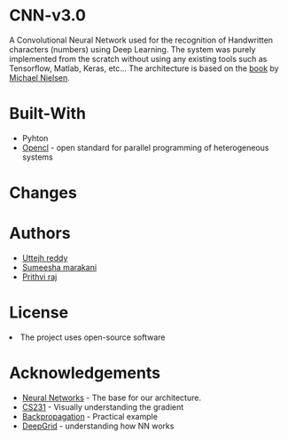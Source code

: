 # CNN-v3.0

A Convolutional Neural Network used for the recognition of Handwritten characters (numbers) using Deep Learning. The system was
purely implemented from the scratch without using any existing tools such as Tensorflow, Matlab, Keras, etc... The architecture is
based on the <a href="http://neuralnetworksanddeeplearning.com/">book</a> by <a href="http://michaelnielsen.org/">Michael Nielsen</a>.

# Built-With
<ul>
  <li>Pyhton</li>
  <li><a href="https://www.khronos.org/opencl/">Opencl</a> - open standard for parallel programming of heterogeneous systems</li>
</ul>

# Changes

# Authors
<ul>
  <li><a href="https://github.com/uttejh">Uttejh reddy</a></li>
  <li><a href="https://github.com/sumeesha">Sumeesha marakani</a></li>
  <li><a href="https://github.com/nprithviraj24">Prithvi raj</a></li>
</ul>

# License
<li>The project uses open-source software</li>

# Acknowledgements
<ul>
  <li><a href="http://neuralnetworksanddeeplearning.com/chap6.html">Neural Networks</a> - The base for our architecture.</li>
  <li><a href="http://cs231n.github.io/optimization-1/">CS231</a> - Visually understanding the gradient</li>
  <li><a href="https://mattmazur.com/2015/03/17/a-step-by-step-backpropagation-example/">Backpropagation</a> - Practical example</li>
  <li><a href="http://jefkine.com/general/2016/09/05/backpropagation-in-convolutional-neural-networks/">DeepGrid</a> - understanding how NN works</li>
</ul>
